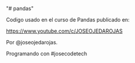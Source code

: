 "# pandas"

Codigo usado en el curso de Pandas publicado en:

https://www.youtube.com/c/JOSEOJEDAROJAS

Por @joseojedarojas.

Programando con #josecodetech
